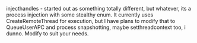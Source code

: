 injecthandles - started out as something totally different, but whatever, its a process injection with some stealthy enum. It currently uses CreateRemoteThread for execution, but I have plans to modify that to QueueUserAPC and process snapshotting, maybe setthreadcontext too, i dunno. Modify to suit your needs.
